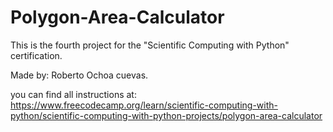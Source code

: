 # Polygon-Area-Calculator
This is the fourth project for the "Scientific Computing with Python" certification.

Made by: Roberto Ochoa cuevas.

you can find all instructions at: 
https://www.freecodecamp.org/learn/scientific-computing-with-python/scientific-computing-with-python-projects/polygon-area-calculator
